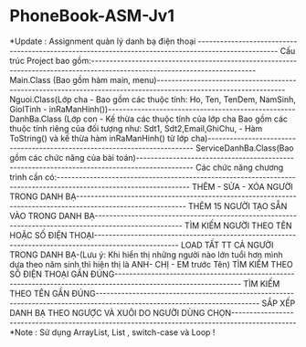 # PhoneBook-ASM-Jv1
*Update : Assignment quản lý danh bạ điện thoại ----------------------------------------------------------------------------------------------------
Cấu trúc Project bao gồm:---------------------------------------------------------------------------------------------------------------------------
Main.Class (Bao gồm hàm main, menu)-----------------------------------------------------------------------------------------------------------------
Nguoi.Class(Lớp cha - Bao gồm các thuộc tính: Ho, Ten, TenDem, NamSinh, GioITinh - inRaManHinh())---------------------------------------------------
DanhBa.Class (Lớp con - Kế thừa các thuộc tính của lớp cha Bao gồm các thuộc tính riêng của đối tượng như: Sdt1, Sdt2,Email,GhiChu, - Hàm ToString() 
và kế thừa hàm inRaManHinh() từ lớp cha)--------------------------------------------------------------------------
ServiceDanhBa.Class(Bao gồm các chức năng của bài toán)---------------------------------------------------------------------------------------------
Các chức năng chương trình cần có:------------------------------------------------------------------------------------------------------------------
THÊM - SỬA - XÓA NGƯỜI TRONG DANH BẠ------------------------------------------------------------------------------------------------------------
THÊM 15 NGƯỜI TẠO SẴN VÀO TRONG DANH BẠ------------------------------------------------------------------------------------------------------
TÌM KIẾM NGƯỜI THEO TÊN HOẶC SỐ ĐIỆN THOẠI-----------------------------------------------------------------------------------------------------
LOAD TẤT TT CẢ NGƯỜI TRONG DANH BẠ-(Lưu ý: Khi hiển thị những người nào lớn tuổi hơn mình dựa theo năm sinh thì hiện thị là ANH- CHỊ - EM trước Tên)
TÌM KIẾM THEO SỐ ĐIỆN THOẠI GẦN ĐÚNG----------------------------------------------------------------------------------------------------------------
TÌM KIẾM THEO TÊN GẦN ĐÚNG--------------------------------------------------------------------------------------------------------------------------
SẮP XẾP DANH BẠ THEO NGƯỢC VÀ XUÔI DO NGƯỜI DÙNG CHỌN-----------------------------------------------------------------------------------------------
*Note : Sử dụng ArrayList, List <OOP> , switch-case và Loop !
